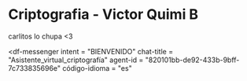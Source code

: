 # Criptografia - Victor Quimi B







carlitos lo chupa <3







<script src = "https://www.gstatic.com/dialogflow-console/fast/messenger/bootstrap.js?v=1"> </script>
<df-messenger
  intent = "BIENVENIDO"
  chat-title = "Asistente_virtual_criptografía"
  agent-id = "820101bb-de92-433b-9bff-7c733835696e"
  código-idioma = "es"
> </df-messenger>






